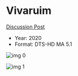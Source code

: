 # Vivaruim

[Discussion Post](https://www.avsforum.com/threads/bass-eq-for-filtered-movies.2995212/post-59636674)

* Year: 2020
* Format: DTS-HD MA 5.1

![img 0](https://i.imgur.com/ncDnuL8.jpg)

![img 1](https://i.imgur.com/c2GxHZQ.png)


